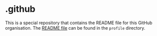 # .github
This is a special repository that contains the README file for this GitHub organisation. The [README file](profile/README.md) can be found in the `profile` directory.
